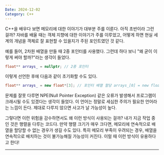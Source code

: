 ```yaml
---
Date: 2024-12-02
Category: C++
---
```

C++을 배우다 보면 메모리에 대한 이야기가 대부분 주를 이룬다. 아직 초반이라 그런 걸까? 자바를 배울 때는 객체 지향에 대한 이야기가 주를 이루었고, 어떻게 하면 현실 세계의 개념을 객체로 잘 표현할 수 있을지가 주된 포인트였던 것 같다.

예를 들어, 2차원 배열을 만들 때 2중 포인터를 사용했다. 그런데 하다 보니 "왜 굳이 이렇게 써야 할까?"라는 생각이 들었다.

```cpp
float** arrays_ = nullptr; // 2중 포인터
```

이렇게 선언한 후에 다음과 같이 초기화할 수도 있다.

```cpp
float** arrays_ = new float*[3]; // 포인터 배열 할당 arrays_[0] = new float(1.0f); // 크기가 1인 배열 arrays_[1] = new float[5]; // 크기가 5인 배열 arrays_[2] = new float[3]; // 크기가 3인 배열
```

문제를 잘못 다루면 NPE(Null Pointer Exception) 같은 오류가 발생해서 프로그램이 크래시될 수도 있겠다는 생각이 들었다. 이 언어는 정말로 세심한 주의가 필요한 언어라는 느낌이 든다. 제대로 다루지 않으면 사고가 날 가능성이 높다.

그렇다면 이런 위험을 감수하면서도 왜 이런 방식이 사용되는 걸까? 내가 지금 작업 중인 것은 행렬을 다루는 코드다. 만약 행렬 크기가 매우 크다면, 메모리에 연속적으로 배열을 할당할 수 없는 경우가 생길 수도 있다. 특히 메모리 부족이 우려되는 경우, 배열을 연속적으로 배치하는 것이 불가능해질 가능성이 커진다. 이럴 때 이런 방식이 유용하다고 한다!

---